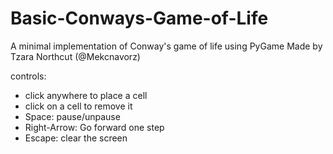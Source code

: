 # Basic-Conways-Game-of-Life
A minimal implementation of Conway's game of life using PyGame
Made by Tzara Northcut (@Mekcnavorz)

controls:
- click anywhere to place a cell
- click on a cell to remove it
- Space: pause/unpause
- Right-Arrow: Go forward one step
- Escape: clear the screen

